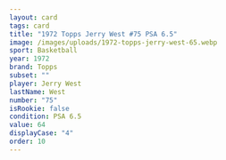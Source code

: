```yaml
---
layout: card
tags: card
title: "1972 Topps Jerry West #75 PSA 6.5"
image: /images/uploads/1972-topps-jerry-west-65.webp
sport: Basketball
year: 1972
brand: Topps
subset: ""
player: Jerry West
lastName: West
number: "75"
isRookie: false
condition: PSA 6.5
value: 64
displayCase: "4"
order: 10
---
```

